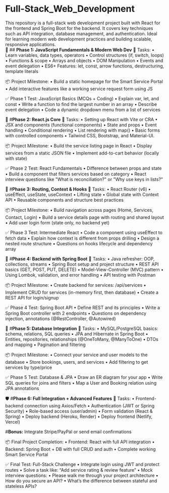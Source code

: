 # Full-Stack_Web_Development
This repository is a full-stack web development project built with React for the frontend and Spring Boot for the backend. It covers key techniques such as API integration, database management, and authentication. Ideal for learning modern web development practices and building scalable, responsive applications.<br>
🚀 ## __Phase 1: JavaScript Fundamentals & Modern Web Dev__
🔧 Tasks:
• Learn variables, data types, operators
• Control structures (if, switch, loops)
• Functions & scope
• Arrays and objects
• DOM Manipulation
• Events and event delegation
• ES6+ Features: let, const, arrow functions, destructuring, template literals

📦 Project Milestone:
• Build a static homepage for the Smart Service Portal
• Add interactive features like a working service request form using JS

✅ Phase 1 Test: JavaScript Basics (MCQs + Coding)
• Explain var, let, and const
• Write a function to find the largest number in an array
• Describe event delegation
• Code a dynamic dropdown menu from a list of services

🔗 #__Phase 2: React.js Core__
🔧 Tasks:
• Setting up React with Vite or CRA
• JSX and components (functional components)
• State and props
• Event handling
• Conditional rendering
• List rendering with map()
• Basic forms with controlled components
• Tailwind CSS, Bootstrap, and Material-UI.

📦 Project Milestone:
• Build the service listing page in React
• Display services from a static JSON file
• Implement add-to-cart behavior (locally with state)

✅ Phase 2 Test: React Fundamentals
• Difference between props and state
• Build a component that filters services based on category
• React interview questions like "What is reconciliation?" or "Why use keys in lists?"

🧭 #__Phase 3: Routing, Context & Hooks__
🔧 Tasks:
• React Router (v6)
• useEffect, useState, useContext
• Lifting state
• Global state with Context API
• Reusable components and structure best practices

📦 Project Milestone:
• Build navigation across pages (Home, Services, Contact, Login)
• Build a service details page with routing and shared layout
• Add user login form (state only, no backend yet)

✅ Phase 3 Test: Intermediate React
• Code a component using useEffect to fetch data
• Explain how context is different from props drilling
• Design a nested route structure
• Questions on hooks lifecycle and dependency array

🧱 #__Phase 4: Backend with Spring Boot__
🔧 Tasks:
• Java refresher: OOP, collections, streams
• Spring Boot setup and project structure
• REST API basics (GET, POST, PUT, DELETE)
• Model-View-Controller (MVC) pattern
• Using Lombok, validation, and error handling
• API testing with Postman

📦 Project Milestone:
• Create backend for services: /api/services
• Implement CRUD for services (in-memory first, then database)
• Create a REST API for login/signup

✅ Phase 4 Test: Spring Boot API
• Define REST and its principles
• Write a Spring Boot controller with 2 endpoints
• Questions on dependency injection, annotations (@RestController, @Autowired)

💾 #__Phase 5: Database Integration__
🔧 Tasks:
• MySQL/PostgreSQL basics: schema, relations, SQL queries
• JPA and Hibernate in Spring Boot
• Entities, repositories, relationships (@OneToMany, @ManyToOne)
• DTOs and mapping
• Pagination and filtering

📦 Project Milestone:
• Connect your service and user models to the database
• Store bookings, users, and services
• Add filtering to get services by type/price

✅ Phase 5 Test: Database & JPA
• Draw an ER diagram for your app
• Write SQL queries for joins and filters
• Map a User and Booking relation using JPA annotations

🛡️ #__Phase 6: Full Integration + Advanced Features__
🔧 Tasks:
• Frontend-backend connection using Axios/Fetch
• Authentication (JWT or Spring Security)
• Role-based access (user/admin)
• Form validation (React & Spring)
• Deploy backend (Heroku, Render)
• Deploy frontend (Netlify, Vercel)

#__Bonus:__ Integrate Stripe/PayPal or send email confirmations

📦 Final Project Completion:
• Frontend: React with full API integration
• Backend: Spring Boot + DB with full CRUD and auth
• Complete working Smart Service Portal

✅ Final Test: Full-Stack Challenge
• Integrate login using JWT and protect routes
• Solve a task like: “Add service rating & review feature”
• Mock interview questions:
• Please walk me through your project architecture
• How do you secure an API?
• What’s the difference between stateful and stateless APIs?
